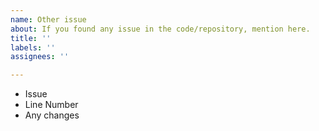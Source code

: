 ```yaml
---
name: Other issue
about: If you found any issue in the code/repository, mention here.
title: ''
labels: ''
assignees: ''

---
```


- Issue
- Line Number
- Any changes
